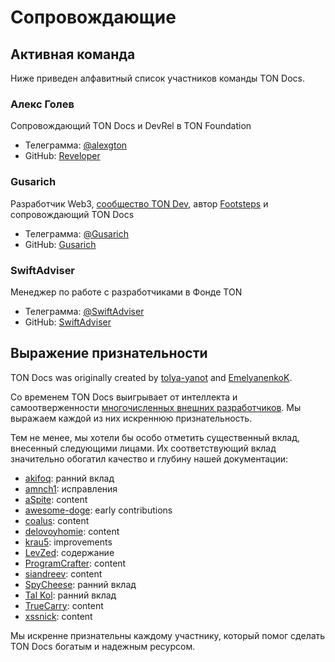 # Сопровождающие

## Активная команда

Ниже приведен алфавитный список участников команды TON Docs.

### Алекс Голев

Сопровождающий TON Docs и DevRel в TON Foundation

- Телеграмма: [@alexgton](https://t.me/alexgton)
- GitHub: [Reveloper](https://github.com/Reveloper)

### Gusarich

Разработчик Web3, [сообщество TON Dev](https://github.com/ton-community), автор [Footsteps](https://github.com/ton-society/ton-footsteps) и сопровождающий TON Docs

- Телеграмма: [@Gusarich](https://t.me/Gusarich)
- GitHub: [Gusarich](https://github.com/Gusarich)

### SwiftAdviser

Менеджер по работе с разработчиками в Фонде TON

- Телеграмма: [@SwiftAdviser](https://t.me/SwiftAdviser)
- GitHub: [SwiftAdviser](https://github.com/SwiftAdviser)

## Выражение признательности

TON Docs was originally created by [tolya-yanot](https://github.com/tolya-yanot) and [EmelyanenkoK](https://github.com/EmelyanenkoK).

Со временем TON Docs выигрывает от интеллекта и самоотверженности [многочисленных внешних разработчиков](https://github.com/ton-community/ton-docs/graphs/contributors). Мы выражаем каждой из них искреннюю признательность.

Тем не менее, мы хотели бы особо отметить существенный вклад, внесенный следующими лицами. Их соответствующий вклад значительно обогатил качество и глубину нашей документации:

- [akifoq](https://github.com/akifoq): ранний вклад
- [amnch1](https://github.com/amnch1): исправления
- [aSpite](https://github.com/aSpite): content
- [awesome-doge](https://github.com/awesome-doge): early contributions
- [coalus](https://github.com/coalus): content
- [delovoyhomie](https://github.com/delovoyhomie): content
- [krau5](https://github.com/krau5): improvements
- [LevZed](https://github.com/LevZed): содержание
- [ProgramCrafter](https://github.com/ProgramCrafter): content
- [siandreev](https://github.com/siandreev): content
- [SpyCheese](https://github.com/SpyCheese): ранний вклад
- [Tal Kol](https://github.com/talkol): ранний вклад
- [TrueCarry](https://github.com/TrueCarry): content
- [xssnick](https://github.com/xssnick): content

Мы искренне признательны каждому участнику, который помог сделать TON Docs богатым и надежным ресурсом.
